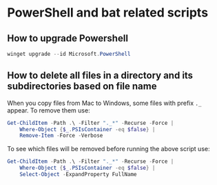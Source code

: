 # PowerShell and bat related scripts

## How to upgrade Powershell

```powershell
winget upgrade --id Microsoft.PowerShell
```

## How to delete all files in a directory and its subdirectories based on file name

When you copy files from Mac to Windows, some files with prefix `._` appear. To remove them use:

```powershell
Get-ChildItem -Path .\ -Filter "._*" -Recurse -Force |
    Where-Object {$_.PSIsContainer -eq $false} |
    Remove-Item -Force -Verbose
```

To see which files will be removed before running the above script use:

```powershell
Get-ChildItem -Path .\ -Filter "._*" -Recurse -Force |
    Where-Object {$_.PSIsContainer -eq $false} |
    Select-Object -ExpandProperty FullName
```

